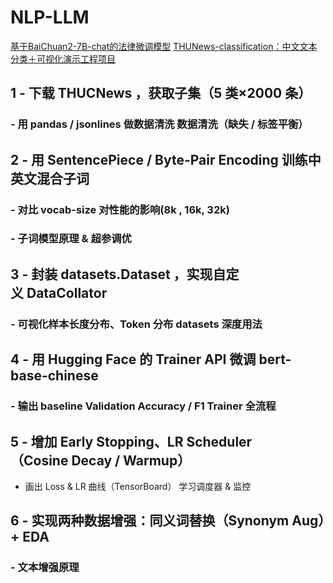 # NLP-LLM
[基于BaiChuan2-7B-chat的法律微调模型](https://github.com/chengyuZou/NLP-LLM/tree/main/Law)
[THUNews-classification：中文文本分类＋可视化演示工程项目]()




## 1	- 下载 THUCNews ，获取子集（5 类×2000 条）
### - 用 pandas / jsonlines 做数据清洗	数据清洗（缺失 / 标签平衡）

## 2	- 用 SentencePiece / Byte-Pair Encoding 训练中英文混合子词
### - 对比 vocab-size 对性能的影响(8k , 16k, 32k)
### - 子词模型原理 & 超参调优
  
## 3	- 封装 datasets.Dataset ，实现自定义 DataCollator 
### - 可视化样本长度分布、Token 分布	datasets 深度用法

## 4	- 用 Hugging Face 的 Trainer API 微调 bert-base-chinese
### - 输出 baseline Validation Accuracy / F1	Trainer 全流程

## 5	- 增加 Early Stopping、LR Scheduler（Cosine Decay / Warmup）
- 画出 Loss & LR 曲线（TensorBoard）	学习调度器 & 监控

## 6	- 实现两种数据增强：同义词替换（Synonym Aug）+ EDA 	
### - 文本增强原理
